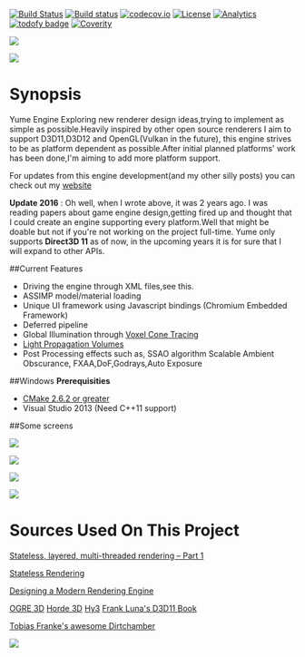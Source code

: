 [![Build Status](https://travis-ci.org/arkenthera/YumeEngine.svg?branch=master)](https://travis-ci.org/arkenthera/YumeEngine)
[![Build status](https://ci.appveyor.com/api/projects/status/w0lrpofmuuycgjso?svg=true)](https://ci.appveyor.com/project/arkenthera/yumeengine)
[![codecov.io](https://codecov.io/github/arkenthera/YumeEngine/coverage.svg?branch=master)](https://codecov.io/github/arkenthera/YumeEngine?branch=master)
[![License](https://img.shields.io/badge/license-MIT-green.svg)](LICENSE)
[![Analytics](https://ga-beacon.appspot.com/UA-74178547-1/welcome-page)](https://github.com/arkenthera/YumeEngine)
[![todofy badge](https://todofy.org/b/arkenthera/YumeEngine/master)](https://todofy.org/r/arkenthera/YumeEngine/master)
[![Coverity](https://scan.coverity.com/projects/8038/badge.svg)](https://scan.coverity.com/projects/arkenthera-yumeengine)

![](http://i.imgur.com/xG2na2E.jpg)

![](http://i.imgur.com/5SyAHWa.jpg)



# Synopsis
Yume Engine
Exploring new renderer design ideas,trying to implement as simple as possible.Heavily inspired by other open source renderers I aim to support D3D11,D3D12 and OpenGL(Vulkan in the future), this engine strives to be as platform dependent as possible.After initial planned platforms' work has been done,I'm aiming to add more platform support.

For updates from this engine development(and my other silly posts) you can check out my <a href="http://arkenthera.github.io">website</a>

**Update 2016** : Oh well, when I wrote above, it was 2 years ago. I was reading papers about game engine design,getting fired up and thought that I could create an engine supporting every platform.Well that might be doable but not if you're not working on the project full-time. Yume only supports **Direct3D 11** as of now, in the upcoming years it is for sure that I will expand to other APIs.

##Current Features

- Driving the engine through XML files,see this.
- ASSIMP model/material loading
- Unique UI framework using Javascript bindings (Chromium Embedded Framework)
- Deferred pipeline
- Global Illumination through [Voxel Cone Tracing](http://research.nvidia.com/sites/default/files/publications/GIVoxels-pg2011-authors.pdf)
- [Light Propagation Volumes](http://cg.ibds.kit.edu/publications/p2010/CLPVFRII_Kaplanyan_2010/CLPVFRII_Kaplanyan_2010.pdf)
- Post Processing effects such as, SSAO algorithm Scalable Ambient Obscurance, FXAA,DoF,Godrays,Auto Exposure

##Windows
<b>Prerequisities</b>

- <a href="http://www.cmake.org/">CMake 2.6.2 or greater</a>
- Visual Studio 2013 (Need C++11 support)


##Some screens

![](http://i.imgur.com/WRKOVRd.jpg)

![](http://i.imgur.com/elObCXQ.jpg)

![](http://i.imgur.com/PKNJs6M.jpg)

![](http://i.imgur.com/00caEIY.png)

# **Sources Used On This Project**

[Stateless, layered, multi-threaded rendering – Part 1](http://blog.molecular-matters.com/2014/11/06/stateless-layered-multi-threaded-rendering-part-1/ "Stateless, layered, multi-threaded rendering – Part 1")

[Stateless Rendering](http://jendrikillner.bitbucket.org/blog/blog/stateless_rendering/ "Stateless Rendering")

[Designing a Modern Rendering Engine](https://www.cg.tuwien.ac.at/research/publications/2007/bauchinger-2007-mre/bauchinger-2007-mre-Thesis.pdf "Designing a Modern Rendering Engine")

[OGRE 3D](http://www.ogre3d.org/)
[Horde 3D](http://www.horde3d.org/)
[Hy3](https://hieroglyph3.codeplex.com/)
[Frank Luna's D3D11 Book](http://www.amazon.com/Introduction-3D-Game-Programming-DirectX/dp/1936420228)

[Tobias Franke's awesome Dirtchamber](http://www.tobias-franke.eu/?dev)

<img src = "http://i.imgur.com/mPVCTYw.png" />
